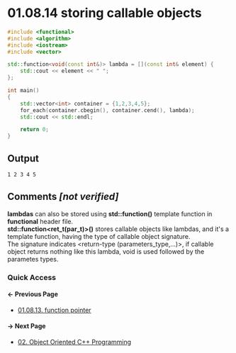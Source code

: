# 01.08.14 storing callable objects

```cxx
#include <functional>
#include <algorithm>
#include <iostream>
#include <vector>

std::function<void(const int&)> lambda = [](const int& element) {
    std::cout << element << " ";
};

int main()
{
    std::vector<int> container = {1,2,3,4,5};
    for_each(container.cbegin(), container.cend(), lambda);
    std::cout << std::endl;

    return 0;
}

```

## Output

```txt
1 2 3 4 5 
```

## Comments *[not verified]*

**lambdas** can also be stored using **std::function()** template function in **functional** header file.  
**std::function\<ret_t(par_t)\>()** stores callable objects like lambdas, and it's a template function,
having the type of callable object signature.  
The signature indicates \<return-type (parameters_type,...)\>, if callable object returns nothing like this lambda, void is used followed by the parametes types.

### Quick Access

<div class="previous_page pagination">

#### &#8592; Previous Page

* [01.08.13. function pointer](./../../01.the_basics/08.pointers&references/13.function_pointer.md)

</div>
<div class="next_page pagination">

#### &#8594; Next Page

* [02. Object Oriented C++ Programming](./../../02.object_oriented/README.md)

</div>
